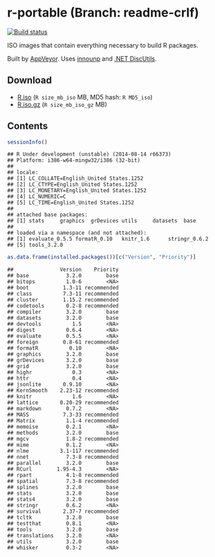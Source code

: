 
r-portable (Branch: readme-crlf)
==========
[![Build status](https://ci.appveyor.com/api/projects/status/w016xch3qm00msde/branch/readme-crlf)](https://ci.appveyor.com/project/krlmlr/r-portable/branch/readme-crlf)

ISO images that contain everything necessary to build R packages.

Built by [AppVeyor](http://www.appveyor.com/). Uses [innounp](http://innounp.sourceforge.net/) and [.NET DiscUtils](http://discutils.codeplex.com/).

Download
--------

- [R.iso](https://rportable.blob.core.windows.net/r-portable/readme-crlf/R.iso) (`R size_mb_iso` MB, MD5 hash: `R MD5_iso`)
- [R.iso.gz](https://rportable.blob.core.windows.net/r-portable/readme-crlf/R.iso.gz) (`R size_mb_iso_gz` MB)

Contents
--------


```r
sessionInfo()
```

```
## R Under development (unstable) (2014-08-14 r66373)
## Platform: i386-w64-mingw32/i386 (32-bit)
## 
## locale:
## [1] LC_COLLATE=English_United States.1252 
## [2] LC_CTYPE=English_United States.1252   
## [3] LC_MONETARY=English_United States.1252
## [4] LC_NUMERIC=C                          
## [5] LC_TIME=English_United States.1252    
## 
## attached base packages:
## [1] stats     graphics  grDevices utils     datasets  base     
## 
## loaded via a namespace (and not attached):
## [1] evaluate_0.5.5 formatR_0.10   knitr_1.6      stringr_0.6.2 
## [5] tools_3.2.0
```

```r
as.data.frame(installed.packages())[c("Version", "Priority")]
```

```
##               Version    Priority
## base            3.2.0        base
## bitops          1.0-6        <NA>
## boot           1.3-11 recommended
## class          7.3-11 recommended
## cluster        1.15.2 recommended
## codetools       0.2-8 recommended
## compiler        3.2.0        base
## datasets        3.2.0        base
## devtools          1.5        <NA>
## digest          0.6.4        <NA>
## evaluate        0.5.5        <NA>
## foreign        0.8-61 recommended
## formatR          0.10        <NA>
## graphics        3.2.0        base
## grDevices       3.2.0        base
## grid            3.2.0        base
## highr             0.3        <NA>
## httr              0.4        <NA>
## jsonlite       0.9.10        <NA>
## KernSmooth    2.23-12 recommended
## knitr             1.6        <NA>
## lattice       0.20-29 recommended
## markdown        0.7.2        <NA>
## MASS           7.3-33 recommended
## Matrix          1.1-4 recommended
## memoise         0.2.1        <NA>
## methods         3.2.0        base
## mgcv            1.8-2 recommended
## mime            0.1.2        <NA>
## nlme          3.1-117 recommended
## nnet            7.3-8 recommended
## parallel        3.2.0        base
## RCurl        1.95-4.3        <NA>
## rpart           4.1-8 recommended
## spatial         7.3-8 recommended
## splines         3.2.0        base
## stats           3.2.0        base
## stats4          3.2.0        base
## stringr         0.6.2        <NA>
## survival       2.37-7 recommended
## tcltk           3.2.0        base
## testthat        0.8.1        <NA>
## tools           3.2.0        base
## translations    3.2.0        <NA>
## utils           3.2.0        base
## whisker         0.3-2        <NA>
```
